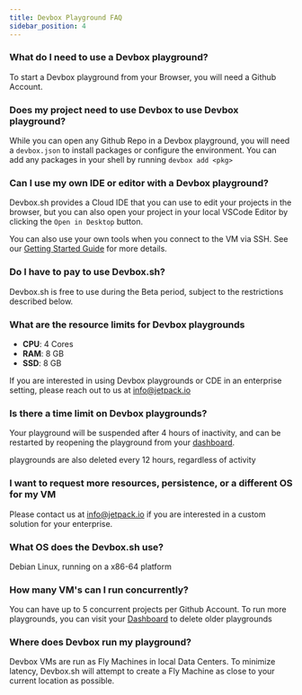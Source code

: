 ```yaml
---
title: Devbox Playground FAQ
sidebar_position: 4
---
```


### What do I need to use a Devbox playground?

To start a Devbox playground from your Browser, you will need a Github Account.

### Does my project need to use Devbox to use Devbox playground?

While you can open any Github Repo in a Devbox playground, you will need a `devbox.json` to install packages or configure the environment. You can add any packages in your shell by running `devbox add <pkg>`

### Can I use my own IDE or editor with a Devbox playground?

Devbox.sh provides a Cloud IDE that you can use to edit your projects in the browser, but you can also open your project in your local VSCode Editor by clicking the `Open in Desktop` button.

You can also use your own tools when you connect to the VM via SSH. See our [Getting Started Guide](index.mdx) for more details.

### Do I have to pay to use Devbox.sh?

Devbox.sh is free to use during the Beta period, subject to the restrictions described below.

### What are the resource limits for Devbox playgrounds

* **CPU**: 4 Cores
* **RAM**: 8 GB
* **SSD**: 8 GB

If you are interested in using Devbox playgrounds or CDE in an enterprise setting, please reach out to us at [info@jetpack.io](mailto://info@jetpack.io)

### Is there a time limit on Devbox playgrounds?

Your playground will be suspended after 4 hours of inactivity, and can be restarted by reopening the playground from your [dashboard](https://devbox.sh/app/projects).

playgrounds are also deleted every 12 hours, regardless of activity

### I want to request more resources, persistence, or a different OS for my VM

Please contact us at info@jetpack.io if you are interested in a custom solution for your enterprise.

### What OS does the Devbox.sh use?

Debian Linux, running on a x86-64 platform

### How many VM's can I run concurrently?

You can have up to 5 concurrent projects per Github Account. To run more playgrounds, you can visit your [Dashboard](https://devbox.sh/app/projects) to delete older playgrounds

### Where does Devbox run my playground?

Devbox VMs are run as Fly Machines in local Data Centers. To minimize latency, Devbox.sh will attempt to create a Fly Machine as close to your current location as possible.


